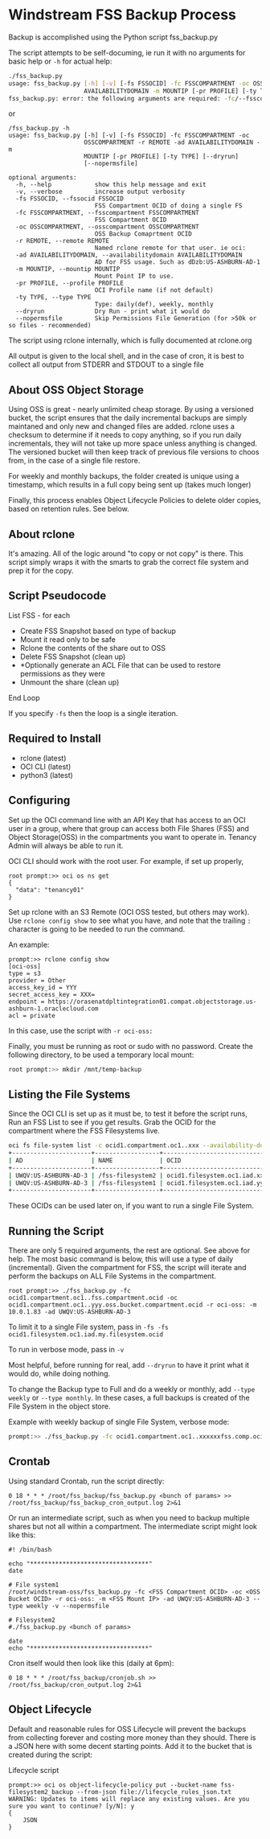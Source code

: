 # Windstream FSS Backup Process

Backup is accomplished using the Python script fss_backup.py

The script attempts to be self-documing, ie run it with no arguments for basic help or `-h` for actual help:

```bash
./fss_backup.py 
usage: fss_backup.py [-h] [-v] [-fs FSSOCID] -fc FSSCOMPARTMENT -oc OSSCOMPARTMENT -r REMOTE -ad
                     AVAILABILITYDOMAIN -m MOUNTIP [-pr PROFILE] [-ty TYPE] [--dryrun] [--nopermsfile]
fss_backup.py: error: the following arguments are required: -fc/--fsscompartment, -oc/--osscompartment, -r/--remote, -ad/--availabilitydomain, -m/--mountip 
```
or
```
/fss_backup.py -h
usage: fss_backup.py [-h] [-v] [-fs FSSOCID] -fc FSSCOMPARTMENT -oc
                     OSSCOMPARTMENT -r REMOTE -ad AVAILABILITYDOMAIN -m
                     MOUNTIP [-pr PROFILE] [-ty TYPE] [--dryrun]
                     [--nopermsfile]

optional arguments:
  -h, --help            show this help message and exit
  -v, --verbose         increase output verbosity
  -fs FSSOCID, --fssocid FSSOCID
                        FSS Compartment OCID of doing a single FS
  -fc FSSCOMPARTMENT, --fsscompartment FSSCOMPARTMENT
                        FSS Compartment OCID
  -oc OSSCOMPARTMENT, --osscompartment OSSCOMPARTMENT
                        OSS Backup Comaprtment OCID
  -r REMOTE, --remote REMOTE
                        Named rclone remote for that user. ie oci:
  -ad AVAILABILITYDOMAIN, --availabilitydomain AVAILABILITYDOMAIN
                        AD for FSS usage. Such as dDzb:US-ASHBURN-AD-1
  -m MOUNTIP, --mountip MOUNTIP
                        Mount Point IP to use.
  -pr PROFILE, --profile PROFILE
                        OCI Profile name (if not default)
  -ty TYPE, --type TYPE
                        Type: daily(def), weekly, monthly
  --dryrun              Dry Run - print what it would do
  --nopermsfile         Skip Permissions File Generation (for >50k or so files - recommended)
```

The script using rclone internally, which is fully documented at rclone.org

All output is given to the local shell, and in the case of cron, it is best to collect all output from STDERR and STDOUT to a single file 

## About OSS Object Storage

Using OSS is great - nearly unlimited cheap storage.  By using a versioned bucket, the script ensures that the daily incremental backups are simply maintaned and only new and changed files are added.  rclone uses a checksum to determine if it needs to copy anything, so if you run daily incrementals, they will not take up more space unless anything is changed.  The versioned bucket will then keep track of previous file versions to choos from, in the case of a single file restore.

For weekly and monthly backups, the folder created is unique using a timestamp, which results in a full copy being sent up (takes much longer)

Finally, this process enables Object Lifecycle Policies to delete older copies, based on retention rules.  See below.

## About rclone

It's amazing.  All of the logic around "to copy or not copy" is there.  This script simply wraps it with the smarts to grab the correct file system and prep it for the copy.

## Script Pseudocode

List FSS - for each
- Create FSS Snapshot based on type of backup
- Mount it read only to be safe
- Rclone the contents of the share out to OSS
- Delete FSS Snapshot (clean up)
- *Optionally generate an ACL File that can be used to restore permissions as they were
- Unmount the share (clean up)

End Loop

If you specify `-fs` then the loop is a single iteration.

## Required to Install

- rclone (latest)
- OCI CLI (latest)
- python3 (latest)

## Configuring

Set up the OCI command line with an API Key that has access to an OCI user in a group, where that group can access both File Shares (FSS) and Object Storage(OSS) in the compartments you want to operate in.  Tenancy Admin will always be able to run it.

OCI CLI should work with the root user.  For example, if set up properly,
```
root prompt:>> oci os ns get
{
  "data": "tenancy01"
}
```

Set up rclone with an S3 Remote (OCI OSS tested, but others may work).  Use `rclone config show` to see what you have, and note that the trailing `:` character is going to be needed to run the command.  

An example:
```
prompt:>> rclone config show
[oci-oss]
type = s3
provider = Other
access_key_id = YYY
secret_access_key = XXX=
endpoint = https://orasenatdpltintegration01.compat.objectstorage.us-ashburn-1.oraclecloud.com
acl = private
```
In this case, use the script with `-r oci-oss:`

Finally, you must be running as root or sudo with no password.
Create the following directory, to be used a temporary local mount:
```bash
root prompt:>> mkdir /mnt/temp-backup
``` 

## Listing the File Systems
Since the OCI CLI is set up as it must be, to test it before the script runs, Run an FSS List to see if you get results.  Grab the OCID for the compartment where the FSS Filesystems live.

```bash
oci fs file-system list -c ocid1.compartment.oc1..xxx --availability-domain UWQV:US-ASHBURN-AD-3 --query 'data[].{AD:"availability-domain",NAME:"display-name",SIZE:"metered-bytes",OCID:id}'  --output table
+----------------------+------------------+---------------------------------------------------------------------------+-----------+
| AD                   | NAME             | OCID                                                                      | SIZE      |
+----------------------+------------------+-----------------------------------------------+-----------+
| UWQV:US-ASHBURN-AD-3 | /fss-filesystem2 | ocid1.filesystem.oc1.iad.xxx | 17408     |
| UWQV:US-ASHBURN-AD-3 | /fss-filesystem1 | ocid1.filesystem.oc1.iad.yyy | 156101120 |
+----------------------+------------------+---------------------------------------------------------------------------+-----------+
```

These OCIDs can be used later on, if you want to run a single File System.

## Running the Script

There are only 5 required arguments, the rest are optional. See above for help.  The most basic command is below, this will use a type of daily (incremental).  Given the compartment for FSS, the script will iterate and perform the backups on ALL File Systems in the compartment.

```
root prompt:>> ./fss_backup.py -fc ocid1.compartment.oc1..fss.compartment.ocid -oc ocid1.compartment.oc1..yyy.oss.bucket.compartment.ocid -r oci-oss: -m 10.0.1.83 -ad UWQV:US-ASHBURN-AD-3
```

To limit it to a single File system, pass in `-fs -fs ocid1.filesystem.oc1.iad.my.filesystem.ocid`

To run in verbose mode, pass in `-v`

Most helpful, before running for real, add `--dryrun` to have it print what it would do, while doing nothing.

To change the Backup type to Full and do a weekly or monthly, add `--type weekly` or `--type monthly`.  In these cases, a full backups is created of the File System in the object store.

Example with weekly backup of single File System, verbose mode:
```bash
prompt:>> ./fss_backup.py -fc ocid1.compartment.oc1..xxxxxxfss.comp.ocid -oc ocid1.compartment.oc1..xxxxxoss.comp.ocid -r oci-oss:  -m 10.0.1.83 -ad UWQV:US-ASHBURN-AD-3 -fs ocid1.filesystem.oc1.iad.xxxxxfss.filesystem.ocid --type weekly -v
```

## Crontab

Using standard Crontab, run the script directly:

```
0 18 * * * /root/fss_backup/fss_backup.py <bunch of params> >> /root/fss_backup/fss_backup_cron_output.log 2>&1
```

Or run an intermediate script, such as when you need to backup multiple shares but not all within a compartment.  The intermediate script might look like this:

```
#! /bin/bash

echo "*********************************"
date

# File system1
/root/windstream-oss/fss_backup.py -fc <FSS Compartment OCID> -oc <OSS Bucket OCID> -r oci-oss: -m <FSS Mount IP> -ad UWQV:US-ASHBURN-AD-3 --type weekly -v --nopermsfile

# Filesystem2
#./fss_backup.py <bunch of params>

date
echo "*********************************"
```

Cron itself would then look like this (daily at 6pm):
```
0 18 * * * /root/fss_backup/cronjob.sh >> /root/fss_backup/cron_output.log 2>&1
```
## Object Lifecycle

Default and reasonable rules for OSS Lifecycle will prevent the backups from collecting forever and costing more money than they should.  There is a JSON here with some decent starting points.  Add it to the bucket that is created during the script:

Lifecycle script
```
prompt:>> oci os object-lifecycle-policy put --bucket-name fss-filesystem2_backup --from-json file://lifecycle_rules_json.txt
WARNING: Updates to items will replace any existing values. Are you sure you want to continue? [y/N]: y
{
    JSON
}
```
